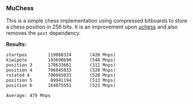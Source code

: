 ### MuChess

This is a simple chess implementation using compressed bitboards to store a chess position in 256 bits. It is an improvement upon [uchess](https://github.com/ellxor/uchess) and also removes the `pext` dependency.

**Results:**
```
startpos        119060324       (420 Mnps)
kiwipete        193690690       (548 Mnps)
position 3      178633661       (311 Mnps)
position 4      706045033       (520 Mnps)
rotated 4       706045033       (520 Mnps)
position 5       89941194       (513 Mnps)
position 6      164075551       (523 Mnps)

Average: 479 Mnps
```

